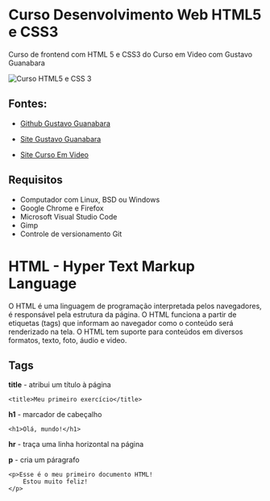 # Curso Desenvolvimento Web HTML5 e CSS3 
Curso de frontend com HTML 5 e CSS3 do Curso em Video com Gustavo Guanabara

![Curso HTML5 e CSS 3](https://img-c.udemycdn.com/course/750x422/5206962_8bf4.jpg)

## Fontes:

* [Github Gustavo Guanabara](https://github.com/gustavoguanbara/)

* [Site Gustavo Guanabara](https://gustavoguanabara.guithub.io)

* [Site Curso Em Video](https://www.cursoemvideo.com)

## Requisitos
* Computador com Linux, BSD ou Windows
* Google Chrome e Firefox
* Microsoft Visual Studio Code
* Gimp
* Controle de versionamento Git

# HTML - Hyper Text Markup Language
O HTML é uma linguagem de programação interpretada pelos navegadores, é responsável pela estrutura da página.
O HTML funciona a partir de etiquetas (tags) que informam ao navegador como o conteúdo será renderizado na tela.
O HTML tem suporte para conteúdos em diversos formatos, texto, foto, áudio e video.

## Tags

**title** - atribui um título à página

    <title>Meu primeiro exercício</title>

**h1** - marcador de cabeçalho

    <h1>Olá, mundo!</h1>

**hr** - traça uma linha horizontal na página

**p** - cria um páragrafo

    <p>Esse é o meu primeiro documento HTML!
        Estou muito feliz!
    </p>
